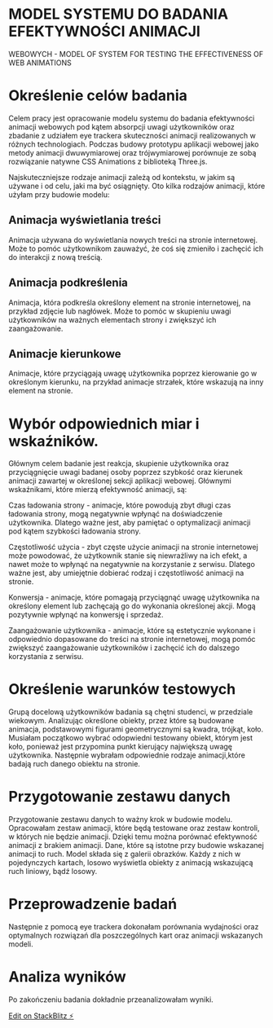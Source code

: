 # MODEL SYSTEMU DO BADANIA EFEKTYWNOŚCI ANIMACJI

WEBOWYCH -
MODEL OF SYSTEM FOR TESTING THE EFFECTIVENESS OF WEB
ANIMATIONS

# Określenie celów badania

Celem pracy jest opracowanie modelu systemu do badania efektywności animacji webowych pod kątem absorpcji uwagi użytkowników oraz zbadanie z udziałem eye trackera skuteczności animacji realizowanych w różnych technologiach. Podczas budowy prototypu aplikacji webowej jako metody animacji dwuwymiarowej oraz trójwymiarowej porównuje ze sobą rozwiązanie natywne CSS Animations z biblioteką Three.js.

Najskuteczniejsze rodzaje animacji zależą od kontekstu, w jakim są używane i od celu, jaki ma być osiągnięty. Oto kilka rodzajów animacji, które użyłam przy budowie modelu:

## Animacja wyświetlania treści

Animacja używana do wyświetlania nowych treści na stronie internetowej. Może to pomóc użytkownikom zauważyć, że coś się zmieniło i zachęcić ich do interakcji z nową treścią.

## Animacja podkreślenia

Animacja, która podkreśla określony element na stronie internetowej, na przykład zdjęcie lub nagłówek. Może to pomóc w skupieniu uwagi użytkowników na ważnych elementach strony i zwiększyć ich zaangażowanie.

## Animacje kierunkowe

Animacje, które przyciągają uwagę użytkownika poprzez kierowanie go w określonym kierunku, na przykład animacje strzałek, które wskazują na inny element na stronie.

# Wybór odpowiednich miar i wskaźników.

Głównym celem badanie jest reakcja, skupienie użytkownika oraz przyciągnięcie uwagi badanej osoby poprzez szybkość oraz kierunek animacji zawartej w określonej sekcji aplikacji webowej.
Głównymi wskaźnikami, które mierzą efektywność animacji, są:

Czas ładowania strony - animacje, które powodują zbyt długi czas ładowania strony, mogą negatywnie wpłynąć na doświadczenie użytkownika. Dlatego ważne jest, aby pamiętać o optymalizacji animacji pod kątem szybkości ładowania strony.

Częstotliwość użycia - zbyt częste użycie animacji na stronie internetowej może powodować, że użytkownik stanie się niewrażliwy na ich efekt, a nawet może to wpłynąć na negatywnie na korzystanie z serwisu. Dlatego ważne jest, aby umiejętnie dobierać rodzaj i częstotliwość animacji na stronie.

Konwersja - animacje, które pomagają przyciągnąć uwagę użytkownika na określony element lub zachęcają go do wykonania określonej akcji. Mogą pozytywnie wpłynąć na konwersję i sprzedaż.

Zaangażowanie użytkownika - animacje, które są estetycznie wykonane i odpowiednio dopasowane do treści na stronie internetowej, mogą pomóc zwiększyć zaangażowanie użytkowników i zachęcić ich do dalszego korzystania z serwisu.

# Określenie warunków testowych

Grupą docelową użytkowników badania są chętni studenci, w przedziale wiekowym. Analizując określone obiekty, przez które są budowane animacja, podstawowymi figurami geometrycznymi są kwadra, trójkąt, koło. Musiałam początkowo wybrać odopwiedni testowany obiekt, którym jest koło, ponieważ jest przypomina punkt kierujący największą uwagę użytkownika.
Następnie wybrałam odpowiednie rodzaje animacji,które badają ruch danego obiektu na stronie.

# Przygotowanie zestawu danych

Przygotowanie zestawu danych to ważny krok w budowie modelu.
Opracowałam zestaw animacji, które będą testowane oraz zestaw kontroli, w których nie będzie animacji. Dzięki temu można porównać efektywność animacji z brakiem animacji.
Dane, które są istotne przy budowie wskazanej animacji to ruch. Model składa się z galerii obrazków. Każdy z nich w pojedynczych kartach, losowo wyświetla obiekty z animacją wskazującą ruch liniowy, bądź losowy.

# Przeprowadzenie badań

Następnie z pomocą eye trackera dokonałam porównania wydajności oraz optymalnych rozwiązań dla poszczególnych kart oraz animacji wskazanych modeli.

# Analiza wyników

Po zakończeniu badania dokładnie przeanalizowałam wyniki.

[Edit on StackBlitz ⚡️](https://stackblitz.com/edit/react-ts-1dq1it)
